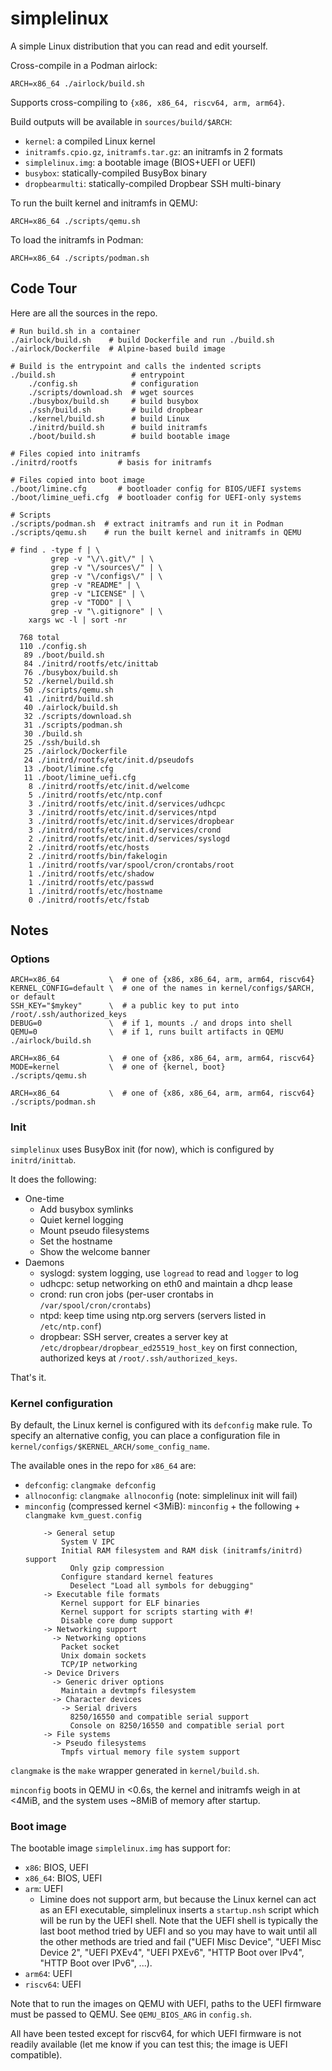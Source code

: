 # simplelinux

A simple Linux distribution that you can read and edit yourself.

Cross-compile in a Podman airlock:

```
ARCH=x86_64 ./airlock/build.sh
```

Supports cross-compiling to `{x86, x86_64, riscv64, arm, arm64}`.

Build outputs will be available in `sources/build/$ARCH`:
* `kernel`: a compiled Linux kernel
* `initramfs.cpio.gz`, `initramfs.tar.gz`: an initramfs in 2 formats
* `simplelinux.img`: a bootable image (BIOS+UEFI or UEFI)
* `busybox`: statically-compiled BusyBox binary
* `dropbearmulti`: statically-compiled Dropbear SSH multi-binary

To run the built kernel and initramfs in QEMU:

```
ARCH=x86_64 ./scripts/qemu.sh
```

To load the initramfs in Podman:

```
ARCH=x86_64 ./scripts/podman.sh
```

## Code Tour

Here are all the sources in the repo.

```
# Run build.sh in a container
./airlock/build.sh    # build Dockerfile and run ./build.sh
./airlock/Dockerfile  # Alpine-based build image

# Build is the entrypoint and calls the indented scripts
./build.sh                 # entrypoint
    ./config.sh            # configuration
    ./scripts/download.sh  # wget sources
    ./busybox/build.sh     # build busybox
    ./ssh/build.sh         # build dropbear
    ./kernel/build.sh      # build Linux
    ./initrd/build.sh      # build initramfs
    ./boot/build.sh        # build bootable image

# Files copied into initramfs
./initrd/rootfs         # basis for initramfs

# Files copied into boot image
./boot/limine.cfg       # bootloader config for BIOS/UEFI systems
./boot/limine_uefi.cfg  # bootloader config for UEFI-only systems

# Scripts
./scripts/podman.sh  # extract initramfs and run it in Podman
./scripts/qemu.sh    # run the built kernel and initramfs in QEMU
```

```
# find . -type f | \
         grep -v "\/\.git\/" | \
         grep -v "\/sources\/" | \
         grep -v "\/configs\/" | \
         grep -v "README" | \
         grep -v "LICENSE" | \
         grep -v "TODO" | \
         grep -v "\.gitignore" | \
    xargs wc -l | sort -nr

  768 total
  110 ./config.sh
   89 ./boot/build.sh
   84 ./initrd/rootfs/etc/inittab
   76 ./busybox/build.sh
   52 ./kernel/build.sh
   50 ./scripts/qemu.sh
   41 ./initrd/build.sh
   40 ./airlock/build.sh
   32 ./scripts/download.sh
   31 ./scripts/podman.sh
   30 ./build.sh
   25 ./ssh/build.sh
   25 ./airlock/Dockerfile
   24 ./initrd/rootfs/etc/init.d/pseudofs
   13 ./boot/limine.cfg
   11 ./boot/limine_uefi.cfg
    8 ./initrd/rootfs/etc/init.d/welcome
    5 ./initrd/rootfs/etc/ntp.conf
    3 ./initrd/rootfs/etc/init.d/services/udhcpc
    3 ./initrd/rootfs/etc/init.d/services/ntpd
    3 ./initrd/rootfs/etc/init.d/services/dropbear
    3 ./initrd/rootfs/etc/init.d/services/crond
    2 ./initrd/rootfs/etc/init.d/services/syslogd
    2 ./initrd/rootfs/etc/hosts
    2 ./initrd/rootfs/bin/fakelogin
    1 ./initrd/rootfs/var/spool/cron/crontabs/root
    1 ./initrd/rootfs/etc/shadow
    1 ./initrd/rootfs/etc/passwd
    1 ./initrd/rootfs/etc/hostname
    0 ./initrd/rootfs/etc/fstab
```

## Notes

### Options

```
ARCH=x86_64           \  # one of {x86, x86_64, arm, arm64, riscv64}
KERNEL_CONFIG=default \  # one of the names in kernel/configs/$ARCH, or default
SSH_KEY="$mykey"      \  # a public key to put into /root/.ssh/authorized_keys
DEBUG=0               \  # if 1, mounts ./ and drops into shell
QEMU=0                \  # if 1, runs built artifacts in QEMU
./airlock/build.sh
```

```
ARCH=x86_64           \  # one of {x86, x86_64, arm, arm64, riscv64}
MODE=kernel           \  # one of {kernel, boot}
./scripts/qemu.sh
```

```
ARCH=x86_64           \  # one of {x86, x86_64, arm, arm64, riscv64}
./scripts/podman.sh
```

### Init

`simplelinux` uses BusyBox init (for now), which is configured by
`initrd/inittab`.

It does the following:

* One-time
  * Add busybox symlinks
  * Quiet kernel logging
  * Mount pseudo filesystems
  * Set the hostname
  * Show the welcome banner
* Daemons
  * syslogd: system logging, use `logread` to read and `logger` to log
  * udhcpc: setup networking on eth0 and maintain a dhcp lease
  * crond: run cron jobs (per-user crontabs in `/var/spool/cron/crontabs`)
  * ntpd: keep time using ntp.org servers (servers listed in `/etc/ntp.conf`)
  * dropbear: SSH server, creates a server key at
    `/etc/dropbear/dropbear_ed25519_host_key` on first connection, authorized
    keys at `/root/.ssh/authorized_keys`.

That's it.

### Kernel configuration

By default, the Linux kernel is configured with its `defconfig` make rule.
To specify an alternative config, you can place a configuration file in
`kernel/configs/$KERNEL_ARCH/some_config_name`.

The available ones in the repo for `x86_64` are:
* `defconfig`: `clangmake defconfig`
* `allnoconfig`: `clangmake allnoconfig` (note: simplelinux init will fail)
* `minconfig` (compressed kernel <3MiB): `minconfig` + the following +
  `clangmake kvm_guest.config`
    ```
        -> General setup
            System V IPC
            Initial RAM filesystem and RAM disk (initramfs/initrd) support
              Only gzip compression
            Configure standard kernel features
              Deselect "Load all symbols for debugging"
        -> Executable file formats
            Kernel support for ELF binaries
            Kernel support for scripts starting with #!
            Disable core dump support
        -> Networking support
          -> Networking options
            Packet socket
            Unix domain sockets
            TCP/IP networking
        -> Device Drivers
          -> Generic driver options
            Maintain a devtmpfs filesystem
          -> Character devices
            -> Serial drivers
              8250/16550 and compatible serial support
              Console on 8250/16550 and compatible serial port
        -> File systems
          -> Pseudo filesystems
            Tmpfs virtual memory file system support
    ```

`clangmake` is the `make` wrapper generated in `kernel/build.sh`.

`minconfig` boots in QEMU in <0.6s, the kernel and initramfs weigh in at <4MiB,
and the system uses ~8MiB of memory after startup.

### Boot image

The bootable image `simplelinux.img` has support for:
* `x86`: BIOS, UEFI
* `x86_64`: BIOS, UEFI
* `arm`: UEFI
  * Limine does not support arm, but because the Linux kernel can act as an
    EFI executable, simplelinux inserts a `startup.nsh` script which will be
    run by the UEFI shell. Note that the UEFI shell is typically the last boot
    method tried by UEFI and so you may have to wait until all the other methods
    are tried and fail ("UEFI Misc Device", "UEFI Misc Device 2", "UEFI PXEv4",
    "UEFI PXEv6", "HTTP Boot over IPv4", "HTTP Boot over IPv6", ...).
* `arm64`: UEFI
* `riscv64`: UEFI

Note that to run the images on QEMU with UEFI, paths to the UEFI firmware must
be passed to QEMU. See `QEMU_BIOS_ARG` in `config.sh`.

All have been tested except for riscv64, for which UEFI firmware is not readily
available (let me know if you can test this; the image is UEFI compatible).
